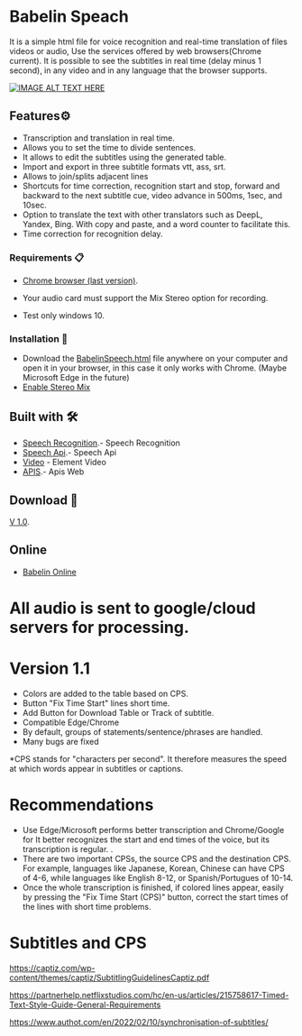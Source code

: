 # Babelin Speach
It is a simple html file for voice recognition and real-time translation of files videos or audio, Use the services offered by web browsers(Chrome current).
It is possible to see the subtitles in real time (delay minus 1 second), in any video and in any language that the browser supports.

[![IMAGE ALT TEXT HERE](http://img.youtube.com/vi/Q-7P6Xgqwb0/0.jpg)](http://www.youtube.com/watch?v=Q-7P6Xgqwb0)

## Features⚙️
* Transcription and translation in real time.
* Allows you to set the time to divide sentences.
* It allows to edit the subtitles using the generated table.
* Import and export in three subtitle formats vtt, ass, srt.
* Allows to join/splits adjacent lines
* Shortcuts for time correction, recognition start and stop, forward and backward to the next subtitle cue, video advance in 500ms, 1sec, and 10sec.
* Option to translate the text with other translators such as DeepL, Yandex, Bing. With copy and paste, and a word counter to facilitate this.
* Time correction for recognition delay.

### Requirements 📋
* [Chrome browser (last version)](https://www.google.com/intl/en_us/chrome/).

* Your audio card must support the Mix Stereo option for recording.

* Test only windows 10.

### Installation 🔧

* Download the [BabelinSpeech.html](https://raw.githubusercontent.com/JeanCaro/Babelin/main/BabelinSpeech.html) file anywhere on your computer and open it in your browser, in this case it only works with Chrome. (Maybe Microsoft Edge in the future)
* [Enable Stereo Mix](https://thegeekpage.com/stereo-mix/)

## Built with 🛠️

* [Speech Recognition](https://developer.mozilla.org/en-US/docs/Web/API/SpeechRecognitionEvent).- Speech Recognition
* [Speech Api](https://wicg.github.io/speech-api/).- Speech Api
* [Video](https://developer.mozilla.org/en-US/docs/Web/HTML/Element/video) - Element Video
* [APIS](https://developer.mozilla.org/en-US/docs/Web/API).- Apis Web

## Download 📌

[V 1.0](https://github.com/JeanCaro/Babelin/releases).

## Online

* [Babelin Online](https://jeancaro.github.io/Babelin/BabelinSpeech.html)

# All audio is sent to google/cloud servers for processing.

# Version 1.1
* Colors are added to the table based on CPS.
* Button "Fix Time Start" lines short time.
* Add Button for Download Table or Track of subtitle.
* Compatible Edge/Chrome
* By default, groups of statements/sentence/phrases are handled.
* Many bugs are fixed

*CPS stands for "characters per second". It therefore measures the speed at which words appear in subtitles or captions. 

# Recommendations
* Use Edge/Microsoft performs better transcription and Chrome/Google for It better recognizes the start and end times of the voice, but its transcription is regular. .
* There are two important CPSs, the source CPS and the destination CPS. For example, languages like Japanese, Korean, Chinese can have CPS of 4-6, while languages like English 8-12, or Spanish/Portugues of 10-14.
* Once the whole transcription is finished, if colored lines appear, easily by pressing the "Fix Time Start (CPS)" button, correct the start times of the lines with short time problems.

# Subtitles and CPS
https://captiz.com/wp-content/themes/captiz/SubtitlingGuidelinesCaptiz.pdf

https://partnerhelp.netflixstudios.com/hc/en-us/articles/215758617-Timed-Text-Style-Guide-General-Requirements

https://www.authot.com/en/2022/02/10/synchronisation-of-subtitles/
